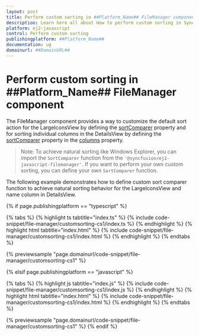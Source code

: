 ```yaml
---
layout: post
title: Perform custom sorting in ##Platform_Name## FileManager component | Syncfusion
description: Learn here all about How to perform custom sorting in Syncfusion ##Platform_Name## FileManager component of Syncfusion Essential JS 2 and more.
platform: ej2-javascript
control: Perform custom sorting 
publishingplatform: ##Platform_Name##
documentation: ug
domainurl: ##DomainURL##
---
```


# Perform custom sorting in ##Platform_Name## FileManager component

The FileManager component provides a way to customize the default sort action for the LargeIconsView by defining the [sortComparer](../../api/file-manager/#sortcomparer) property and for sorting individual columns in the DetailsView by defining the [sortComparer](../../api/file-manager/column/#sortcomparer) property in the [columns](../../api/file-manager/column/) property.

>Note: To achieve natural sorting like Windows Explorer, you can import the `SortComparer` function from the `'@syncfusion/ej2-javascript-filemanager'`. If you want to perform your own custom sorting, you can define your own `SortComparer` function.

The following example demonstrates how to define custom sort comparer function to achieve natural sorting behavior for the LargeIconsView and name column in DetailsView.

{% if page.publishingplatform == "typescript" %}

 {% tabs %}
{% highlight ts tabtitle="index.ts" %}
{% include code-snippet/file-manager/customsorting-cs1/index.ts %}
{% endhighlight %}
{% highlight html tabtitle="index.html" %}
{% include code-snippet/file-manager/customsorting-cs1/index.html %}
{% endhighlight %}
{% endtabs %}
        
{% previewsample "page.domainurl/code-snippet/file-manager/customsorting-cs1" %}

{% elsif page.publishingplatform == "javascript" %}

{% tabs %}
{% highlight js tabtitle="index.js" %}
{% include code-snippet/file-manager/customsorting-cs1/index.js %}
{% endhighlight %}
{% highlight html tabtitle="index.html" %}
{% include code-snippet/file-manager/customsorting-cs1/index.html %}
{% endhighlight %}
{% endtabs %}

{% previewsample "page.domainurl/code-snippet/file-manager/customsorting-cs1" %}
{% endif %}